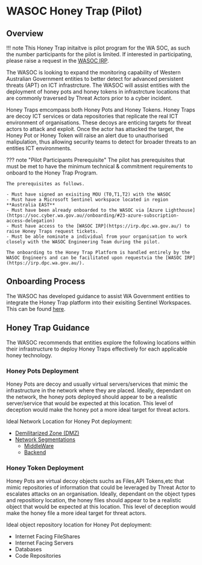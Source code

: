 # WASOC Honey Trap (Pilot)

## Overview

!!! note
    This Honey Trap initaitve is pilot program for the WA SOC, as such the number participants for the pilot is limited.
    If interested in participating, please raise a request in the [WASOC IRP](https://irp.dpc.wa.gov.au/).

The WASOC is looking to expand the monitoring capability of Western Australian Government entities to better detect for advanced persistent threats (APT) on ICT infrastrcture. The WASOC will assist entities with the deployment of honey pots and honey tokens in infrastrcture locations that are commonly traversed by Threat Actors prior to a cyber incident.

Honey Traps emcompass both Honey Pots and Honey Tokens. Honey Traps are decoy ICT services or data repositories that replicate the real ICT environment of organisations. These decoys are enticing targets for threat actors to attack and exploit. Once the actor has attacked the target, the Honey Pot or Honey Token will raise an alert due to unauthorised malipulation, thus allowing security teams to detect for broader threats to an entities ICT environments.

??? note "Pilot Participants Prerequisite"
    The pilot has prerequisites that must be met to have the minimum technical & commitment requirements to onboard to the Honey Trap Program.

    The prerequisites as follows.

    - Must have signed an exisiting MOU (T0,T1,T2) with the WASOC
    - Must have a Microsoft Sentinel workspace located in region **Australia EAST**
    - Must have been already onboarded to the WASOC via [Azure Lighthouse](https://soc.cyber.wa.gov.au//onboarding/#23-azure-subscription-access-delegation)
    - Must have access to the [WASOC IRP](https://irp.dpc.wa.gov.au/) to raise Honey Traps request tickets.
    - Must be able nominate a individual from your organisation to work closely with the WASOC Engineering Team during the pilot.

    The onboarding to the Honey Trap Platform is handled entirely by the WASOC Engineers and can be facilitated upon requestvia the [WASOC IRP](https://irp.dpc.wa.gov.au/).

## Onboarding Process

The WASOC has developed guidance to assist WA Government entities to integrate the Honey Trap platform into their exisiting Sentinel Workspaces. This can be found [here](https://github.com/wagov/wasoc-honeytraps).

## Honey Trap Guidance

The WASOC recommends that entities explore the following locations within their infrastructure to deploy Honey Traps effectively for each applicable honey technology.

### Honey Pots Deployment

Honey Pots are decoy and usually virtual servers/services that mimic the infrastructure in the network where they are placed. Ideally, dependant on the network, the honey pots deployed should appear to be a realistic server/service that would be expected at this location. This level of deception would make the honey pot a more ideal target for threat actors.

Ideal Network Location for Honey Pot deployment:

- [Demilitarized Zone (DMZ)](https://en.wikipedia.org/wiki/DMZ_(computing))
- [Network Segmentations](https://github.com/OWASP/CheatSheetSeries/blob/master/cheatsheets/Network_Segmentation_Cheat_Sheet.md#introduction)
    - [MiddleWare](https://github.com/OWASP/CheatSheetSeries/blob/master/cheatsheets/Network_Segmentation_Cheat_Sheet.md#middleware)
    - [Backend](https://github.com/OWASP/CheatSheetSeries/blob/master/cheatsheets/Network_Segmentation_Cheat_Sheet.md#backend)

### Honey Token Deployment 

Honey Pots are virtual decoy objects suchs as Files,API Tokens,etc that mimic repositories of information that could be leveraged by Threat Actor to escalates attacks on an organisation. Ideally, dependant on the object types and repositiory location, the honey files should appear to be a realistic object that would be expected at this location. This level of deception would make the honey file a more ideal target for threat actors.

Ideal object repository location for Honey Pot deployment:

- Internet Facing FileShares
- Internet Facing Servers
- Databases
- Code Repositories
